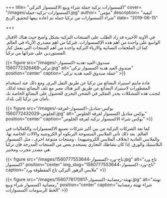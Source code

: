 +++
title= "اكسسوارات تركية جملة شراء وبيع الاكسسوار التركي"
cover= "/images/اكسسوارات-تركية-جملة.jpg"
author= "مؤمن"
description= "كيفية شراء اكسسوارات من تركيا جملة ثم اعادة بيعها لتحقيق الربح"
date= "2019-06-15"

+++

في الآونة الأخيرة قد زاد الطلب على المنتجات التركية بشكل واضح حيث هناك الاقبال الواسع على واحدة من أهم هذه الإكسسوارات. فتركيا من اهم مصدري الأزياء في العالم. كما ان الملحقات النسائية والازياء التركية واحدة من أهم المنتجات التي يعمل كبار المستوردين على شرائها من تركيا.


{{< figure src="/images/صندوق-العيد-هدية-اكسسوار-تركي-1560772326469.jpg" alt="صندوق العيد هدية اكسسوار تركي" position="center" caption="جملة صندوق العيد هدية تركي" >}}

عادة مايتم استيراد البضائع من تركيا عن طريق النقل البري, ومع ذلك عند استخدام المقطورات لاستيراد البضائع عن طريق البر هناك معبر مع تلف البضائع نتيجة لذلك. لتجنب هذه المشكلات يجدر التفكير في الشحن البحري للحصول على البضائع الخاصة بك بأمان من تركيا إلى بلدك.


{{< figure src="/images/بوكس-مناديل-اكسسوار-لغرفة-الجلوس-1560772432029.jpg" alt="بوكس مناديل اكسسوار لغرفة الجلوس" position="center" caption="بوكس شراء الاكسسوار تركية لغرفة الجلوس" >}}

كما تعد الشركات التركية من بين أكبر شركات تصنيع الاكسسوارات والكماليات في العالم. بعد ذلك تأتي الملابس المنسوجة التريكوه أو الكروشيه والآلات الخاصة بها، والملابس العادية (بخلاف الملابس الكروشيهية) ، ومنتجات متنوعة اخرى ، مثل اكسسوار البلاستيك والورق. إذا كان نشاطك التجاري يستخدم بعض من المنتجات المدرجة فإن تركيا هي مصدر مجرب ومختبر.


{{< figure src="/images/تاج-ورد-اكسسوار-1560777553644.jpg" alt="تاج ورد اكسسوار" position="center" img_slug="تاج-ورد-اكسسوار-1560777553644" caption="ملابس الزهور التركي تاج المقطوفة ورد" >}}

{{< figure src="/images/تهنئة-رمضانية-اكسسوار-1560778170817.jpg" alt="تهنئة رمضانية اكسسوار شراء وبيع" position="center" caption="شراء تهنئة رمضانية الخط الرسومات اكسسوارات" >}}

